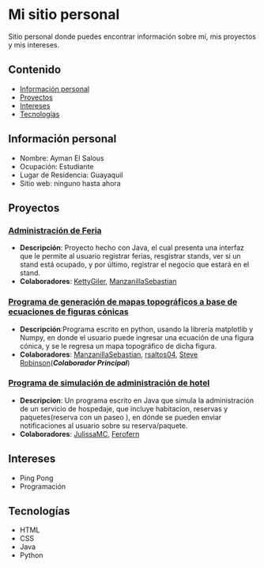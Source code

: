 # Mi sitio personal

Sitio personal donde puedes encontrar información sobre mí, mis proyectos y mis intereses.


## Contenido

* [Información personal](#información-personal)
* [Proyectos](#proyectos)
* [Intereses](#intereses)
* [Tecnologías](#tecnologías)

## Información personal
* Nombre: Ayman El Salous
* Ocupación: Estudiante
* Lugar de Residencia: Guayaquil
* Sitio web: ninguno hasta ahora

## Proyectos
 ### [Administración de Feria](https://github.com/AymanElS4/POO-P--G-POO-P3-G09-)

- **Descripción**: Proyecto hecho con Java, el cual presenta una interfaz que le permite al usuario registrar ferias, resgistrar stands, ver si un stand está ocupado, y por último, registrar el negocio que estará en el stand.
- **Colaboradores**: [KettyGiler](https://github.com/KettyGiler), [ManzanillaSebastian](https://github.com/ManzanillaSebastian)

 ### [Programa de generación de mapas topográficos a base de ecuaciones de figuras cónicas](https://colab.research.google.com/drive/1-KrCxDp-8rd2BdfUUpJ4MgawDnx6tPak?usp=sharing)

- **Descripción**:Programa escrito en python, usando la librería matplotlib y Numpy, en donde el usuario puede ingresar una ecuación de una figura cónica, y se le regresa un mapa topográfico de dicha figura.
- **Colaboradores**: [ManzanillaSebastian](https://github.com/ManzanillaSebastian), [rsaltos04](https://github.com/rsaltos04), [Steve Robinson](https://github.com/stikrobinson)(***Colaborador Principal***)

 ### [Programa de simulación de administración de hotel](https://github.com/JulissaMC/Tarea02/tree/main)

- **Descripcion**: Un programa escrito en Java que simula la administración de un servicio de hospedaje, que incluye habitacion, reservas y paquetes(reserva con un paseo ), en dónde se pueden enviar notificaciones al usuario sobre su reserva/paquete.
- **Colaboradores**: [JulissaMC](https://github.com/JulissaMC), [Ferofern](https://github.com/Ferofern)

## Intereses
- Ping Pong
- Programación

## Tecnologías
- HTML
- CSS
- Java
- Python

